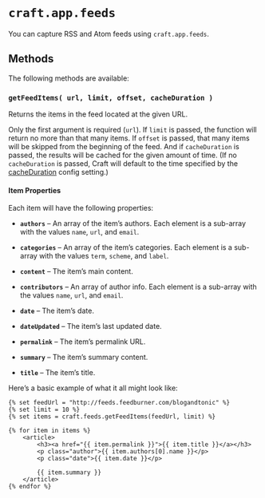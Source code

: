 # `craft.app.feeds`

You can capture RSS and Atom feeds using `craft.app.feeds`.

## Methods

The following methods are available:

### `getFeedItems( url, limit, offset, cacheDuration )`

Returns the items in the feed located at the given URL.

Only the first argument is required (`url`). If `limit` is passed, the function will return no more than that many items. If `offset` is passed, that many items will be skipped from the beginning of the feed. And if `cacheDuration` is passed, the results will be cached for the given amount of time. (If no `cacheDuration` is passed, Craft will default to the time specified by the [cacheDuration](/en/configuration.md#cacheDuration) config setting.)

#### Item Properties

Each item will have the following properties:

* **`authors`** – An array of the item’s authors. Each element is a sub-array with the values `name`, `url`, and `email`.

* **`categories`** – An array of the item’s categories. Each element is a sub-array with the values `term`, `scheme`, and `label`.

* **`content`** – The item’s main content.

* **`contributors`** – An array of author info. Each element is a sub-array with the values `name`, `url`, and `email`.

* **`date`** – The item’s date.

* **`dateUpdated`** – The item’s last updated date.

* **`permalink`** – The item’s permalink URL.

* **`summary`** – The item’s summary content.

* **`title`** – The item’s title.

Here’s a basic example of what it all might look like:

```twig
{% set feedUrl = "http://feeds.feedburner.com/blogandtonic" %}
{% set limit = 10 %}
{% set items = craft.feeds.getFeedItems(feedUrl, limit) %}

{% for item in items %}
    <article>
        <h3><a href="{{ item.permalink }}">{{ item.title }}</a></h3>
        <p class="author">{{ item.authors[0].name }}</p>
        <p class="date">{{ item.date }}</p>

        {{ item.summary }}
    </article>
{% endfor %}
```

